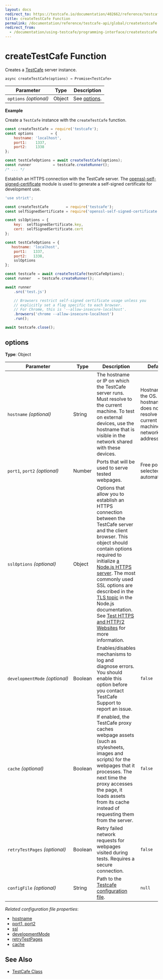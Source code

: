 ```yaml
---
layout: docs
redirect_to: https://testcafe.io/documentation/402662/reference/testcafe-api/global/createtestcafe
title: createTestCafe Function
permalink: /documentation/reference/testcafe-api/global/createtestcafe.html
redirect_from:
  - /documentation/using-testcafe/programming-interface/createtestcafe.html
---
```

# createTestCafe Function

Creates a [TestCafe](../testcafe/README.md) server instance.

```text
async createTestCafe(options) → Promise<TestCafe>
```

Parameter                   | Type     | Description
----------------------------|----------|-------------
`options`&#160;*(optional)* | Object   | See [options](#options).

**Example**

Create a `TestCafe` instance with the `createTestCafe` function.

```js
const createTestCafe = require('testcafe');
const options        = {
    hostname: 'localhost',
    port1:    1337,
    port2:    1338
};

const testCafeOptions = await createTestCafe(options);
const runner          = testcafe.createRunner();
/* ... */
```

Establish an HTTPS connection with the TestCafe server. The [openssl-self-signed-certificate](https://www.npmjs.com/package/openssl-self-signed-certificate) module is used to generate a self-signed certificate for development use.

```js
'use strict';

const createTestCafe        = require('testcafe');
const selfSignedSertificate = require('openssl-self-signed-certificate');

const sslOptions = {
    key:  selfSignedSertificate.key,
    cert: selfSignedSertificate.cert
};

const testCafeOptions = {
   hostname: 'localhost',
    port1:   1337,
    port2:   1338,
    sslOptions
};

const testcafe = await createTestCafe(testCafeOptions);
const runner   = testcafe.createRunner();

await runner
    .src('test.js')

    // Browsers restrict self-signed certificate usage unless you
    // explicitly set a flag specific to each browser.
    // For Chrome, this is '--allow-insecure-localhost'.
    .browsers('chrome --allow-insecure-localhost')
    .run();

await testcafe.close();
```

## options
  
**Type**: Object

Parameter                          | Type   | Description | Default
-----------------------------------|--------|-------------|--------
`hostname`&#160;*(optional)*       | String | The hostname or IP on which the TestCafe server runs. Must resolve to the current machine. To test on external devices, use the hostname that is visible in the network shared with these devices. | Hostname of the OS. If the hostname does not resolve to the current machine - its network IP address.
`port1`, `port2`&#160;*(optional)* | Number | Ports that will be used to serve tested webpages.| Free ports selected automatically.
`sslOptions`&#160;*(optional)*     | Object | Options that allow you to establish an HTTPS connection between the TestCafe server and the client browser. This object should contain options required to initialize [a Node.js HTTPS server](https://nodejs.org/api/https.html#https_https_createserver_options_requestlistener). The most commonly used SSL options are described in the [TLS topic](https://nodejs.org/api/tls.html#tls_tls_createsecurecontext_options) in the Node.js documentation. See [Test HTTPS and HTTP/2 Websites](../../../guides/advanced-guides/test-https-features-and-http2-websites.md) for more information.
`developmentMode`&#160;*(optional)* | Boolean | Enables/disables mechanisms to log and diagnose errors. You should enable this option before you contact TestCafe Support to report an issue. | `false`
`cache`&#160;*(optional)* | Boolean | If enabled, the TestCafe proxy caches webpage assets (such as stylesheets, images and scripts) for the webpages that it processes. The next time the proxy accesses the page, it loads assets from its cache instead of requesting them from the server. | `false`
`retryTestPages`&#160;*(optional)* | Boolean | Retry failed network requests for webpages visited during tests. Requires a secure connection. | `false`
`configFile`&#160;*(optional)* | String | Path to the [Testcafe configuration file](../../configuration-file.md). | `null`

*Related configuration file properties*:

* [hostname](../../configuration-file.md#hostname)
* [port1, port2](../../configuration-file.md#port1-port2)
* [ssl](../../configuration-file.md#ssl)
* [developmentMode](../../configuration-file.md#developmentmode)
* [retryTestPages](../../configuration-file.md#retrytestpages)
* [cache](../../configuration-file.md#cache)

## See Also

* [TestCafe Class](../testcafe/README.md)
